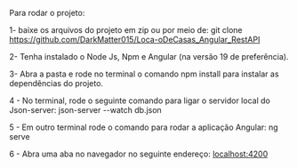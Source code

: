 Para rodar o projeto:

1- baixe os arquivos do projeto em zip ou por meio de: git clone https://github.com/DarkMatter015/Loca-oDeCasas_Angular_RestAPI

2- Tenha instalado o Node Js, Npm e Angular (na versão 19 de preferência).

3- Abra a pasta e rode no terminal o comando npm install para instalar as dependências do projeto.

4 - No terminal, rode o seguinte comando para ligar o servidor local do Json-server: json-server --watch db.json

5 - Em outro terminal rode o comando para rodar a aplicação Angular: ng serve

6 - Abra uma aba no navegador no seguinte endereço: [localhost:4200](http://localhost:4200/)
